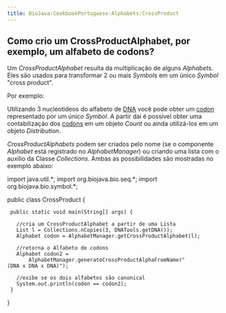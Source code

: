 ```yaml
---
title: BioJava:CookbookPortuguese:Alphabets:CrossProduct
---
```


Como crio um CrossProductAlphabet, por exemplo, um alfabeto de codons?
----------------------------------------------------------------------

Um *CrossProductAlphabet* resulta da multiplicação de alguns
*Alphabet*s. Eles são usados para transformar 2 ou mais *Symbol*s em um
único *Symbol* "cross product".

Por exemplo:

Utilizando 3 nucleotideos do alfabeto de [DNA](wp:DNA "wikilink") você
pode obter um [codon](wp:codon "wikilink") representado por um único
*Symbol*. A partir dai é possível obter uma contabilização dos
[codons](wp:codon "wikilink") em um objeto *Count* ou ainda utilizá-los
em um objeto *Distribution*.

*CrossProductAlphabets* podem ser criados pelo nome (se o componente
*Alphabet* está registrado no *AlphabetManager*) ou criando uma lista
com o auxilio da Classe *Collections*. Ambas as possibilidades são
mostradas no exemplo abaixo:

<java> import java.util.\*; import org.biojava.bio.seq.\*; import
org.biojava.bio.symbol.\*;

public class CrossProduct {

` public static void main(String[] args) {`

`   //cria um CrossProductAlphabet a partir de uma Lista`  
`   List l = Collections.nCopies(3, DNATools.getDNA());`  
`   Alphabet codon = AlphabetManager.getCrossProductAlphabet(l);`

`   //retorna o Alfabeto de codons`  
`   Alphabet codon2 =`  
`       AlphabetManager.generateCrossProductAlphaFromName("(DNA x DNA x DNA)");`

`   //exibe se os dois alfabetos são canonical`  
`   System.out.println(codon == codon2);`  
` }`

} </java>
